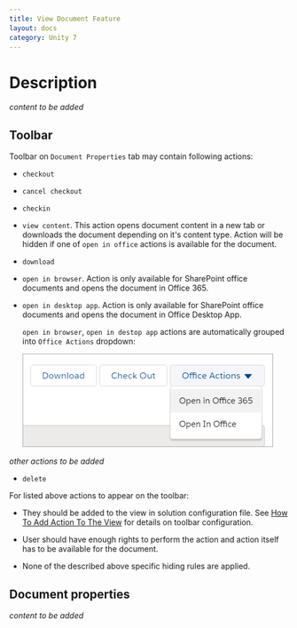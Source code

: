 ```yaml
---
title: View Document Feature
layout: docs
category: Unity 7
---
```

# Description

*content to be added*

## Toolbar

Toolbar on `Document Properties` tab may contain following actions:

- `checkout`

- `cancel checkout`

- `checkin`

- `view content`. This action opens document content in a new tab or downloads the document depending on it's content type. 
    Action will be hidden if one of `open in office` actions is available for the document.

- `download`

- `open in browser`. Action is only available for SharePoint office documents and opens the document in Office 365.

- `open in desktop app`. Action is only available for SharePoint office documents and opens the document in 
Office Desktop App.

    `open in browser`, `open in destop app` actions are automatically grouped into `Office Actions` dropdown:

    ![Office Actions](view-update-document-properties/images/office-actions-on-toolbar.png)

*other actions to be added*

- `delete`

For listed above actions to appear on the toolbar:
 
- They should be added to the view in solution configuration file. 
See [How To Add Action To The View](../../configuration/tags-list/views-tag/tab-action-set.md) for details on toolbar 
configuration.

- User should have enough rights to perform the action and action itself has to be available for the document.

- None of the described above specific hiding rules are applied. 

## Document properties

*content to be added*